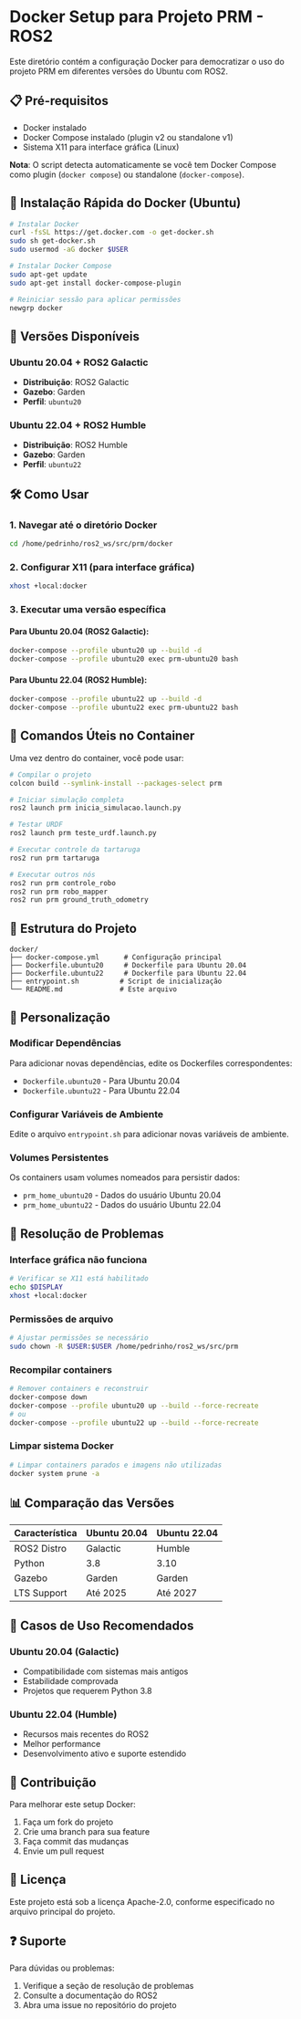 # Docker Setup para Projeto PRM - ROS2

Este diretório contém a configuração Docker para democratizar o uso do projeto PRM em diferentes versões do Ubuntu com ROS2.

## 📋 Pré-requisitos

- Docker instalado
- Docker Compose instalado (plugin v2 ou standalone v1)
- Sistema X11 para interface gráfica (Linux)

**Nota**: O script detecta automaticamente se você tem Docker Compose como plugin (`docker compose`) ou standalone (`docker-compose`).

## 🚀 Instalação Rápida do Docker (Ubuntu)

```bash
# Instalar Docker
curl -fsSL https://get.docker.com -o get-docker.sh
sudo sh get-docker.sh
sudo usermod -aG docker $USER

# Instalar Docker Compose
sudo apt-get update
sudo apt-get install docker-compose-plugin

# Reiniciar sessão para aplicar permissões
newgrp docker
```

## 🐳 Versões Disponíveis

### Ubuntu 20.04 + ROS2 Galactic
- **Distribuição**: ROS2 Galactic
- **Gazebo**: Garden
- **Perfil**: `ubuntu20`

### Ubuntu 22.04 + ROS2 Humble
- **Distribuição**: ROS2 Humble
- **Gazebo**: Garden
- **Perfil**: `ubuntu22`

## 🛠️ Como Usar

### 1. Navegar até o diretório Docker
```bash
cd /home/pedrinho/ros2_ws/src/prm/docker
```

### 2. Configurar X11 (para interface gráfica)
```bash
xhost +local:docker
```

### 3. Executar uma versão específica

#### Para Ubuntu 20.04 (ROS2 Galactic):
```bash
docker-compose --profile ubuntu20 up --build -d
docker-compose --profile ubuntu20 exec prm-ubuntu20 bash
```

#### Para Ubuntu 22.04 (ROS2 Humble):
```bash
docker-compose --profile ubuntu22 up --build -d
docker-compose --profile ubuntu22 exec prm-ubuntu22 bash
```

## 🎯 Comandos Úteis no Container

Uma vez dentro do container, você pode usar:

```bash
# Compilar o projeto
colcon build --symlink-install --packages-select prm

# Iniciar simulação completa
ros2 launch prm inicia_simulacao.launch.py

# Testar URDF
ros2 launch prm teste_urdf.launch.py

# Executar controle da tartaruga
ros2 run prm tartaruga

# Executar outros nós
ros2 run prm controle_robo
ros2 run prm robo_mapper
ros2 run prm ground_truth_odometry
```

## 📁 Estrutura do Projeto

```
docker/
├── docker-compose.yml      # Configuração principal
├── Dockerfile.ubuntu20     # Dockerfile para Ubuntu 20.04
├── Dockerfile.ubuntu22     # Dockerfile para Ubuntu 22.04
├── entrypoint.sh          # Script de inicialização
└── README.md              # Este arquivo
```

## 🔧 Personalização

### Modificar Dependências

Para adicionar novas dependências, edite os Dockerfiles correspondentes:
- `Dockerfile.ubuntu20` - Para Ubuntu 20.04
- `Dockerfile.ubuntu22` - Para Ubuntu 22.04

### Configurar Variáveis de Ambiente

Edite o arquivo `entrypoint.sh` para adicionar novas variáveis de ambiente.

### Volumes Persistentes

Os containers usam volumes nomeados para persistir dados:
- `prm_home_ubuntu20` - Dados do usuário Ubuntu 20.04
- `prm_home_ubuntu22` - Dados do usuário Ubuntu 22.04

## 🐛 Resolução de Problemas

### Interface gráfica não funciona
```bash
# Verificar se X11 está habilitado
echo $DISPLAY
xhost +local:docker
```

### Permissões de arquivo
```bash
# Ajustar permissões se necessário
sudo chown -R $USER:$USER /home/pedrinho/ros2_ws/src/prm
```

### Recompilar containers
```bash
# Remover containers e reconstruir
docker-compose down
docker-compose --profile ubuntu20 up --build --force-recreate
# ou
docker-compose --profile ubuntu22 up --build --force-recreate
```

### Limpar sistema Docker
```bash
# Limpar containers parados e imagens não utilizadas
docker system prune -a
```

## 📊 Comparação das Versões

| Característica | Ubuntu 20.04 | Ubuntu 22.04 |
|----------------|---------------|---------------|
| ROS2 Distro    | Galactic      | Humble        |
| Python         | 3.8           | 3.10          |
| Gazebo         | Garden        | Garden        |
| LTS Support    | Até 2025      | Até 2027      |

## 🎯 Casos de Uso Recomendados

### Ubuntu 20.04 (Galactic)
- Compatibilidade com sistemas mais antigos
- Estabilidade comprovada
- Projetos que requerem Python 3.8

### Ubuntu 22.04 (Humble)
- Recursos mais recentes do ROS2
- Melhor performance
- Desenvolvimento ativo e suporte estendido

## 🤝 Contribuição

Para melhorar este setup Docker:

1. Faça um fork do projeto
2. Crie uma branch para sua feature
3. Faça commit das mudanças
4. Envie um pull request

## 📝 Licença

Este projeto está sob a licença Apache-2.0, conforme especificado no arquivo principal do projeto.

## ❓ Suporte

Para dúvidas ou problemas:
1. Verifique a seção de resolução de problemas
2. Consulte a documentação do ROS2
3. Abra uma issue no repositório do projeto

